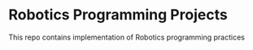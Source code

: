 # Robotics Programming Projects

This repo contains implementation of Robotics programming practices

